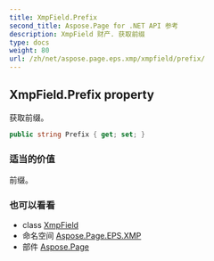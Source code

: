 ```yaml
---
title: XmpField.Prefix
second_title: Aspose.Page for .NET API 参考
description: XmpField 财产. 获取前缀
type: docs
weight: 80
url: /zh/net/aspose.page.eps.xmp/xmpfield/prefix/
---
```

## XmpField.Prefix property

获取前缀。

```csharp
public string Prefix { get; set; }
```

### 适当的价值

前缀。

### 也可以看看

* class [XmpField](../)
* 命名空间 [Aspose.Page.EPS.XMP](../../xmpfield/)
* 部件 [Aspose.Page](../../../)


